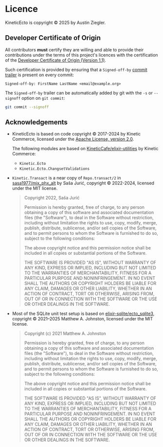 # Licence

KineticEcto is copyright © 2025 by Austin Ziegler.

## Developer Certificate of Origin

All contributors **must** certify they are willing and able to provide their
contributions under the terms of this project's licences with the certification
of the [Developer Certificate of Origin (Version 1.1)](licences/dco.txt).

Such certification is provided by ensuring that a `Signed-off-by`
[commit trailer][trailer] is present on every commit:

    Signed-off-by: FirstName LastName <email@example.org>

The `Signed-off-by` trailer can be automatically added by git with the `-s` or
`--signoff` option on `git commit`:

```sh
git commit --signoff
```

## Acknowledgements

- KineticEcto is based on code copyright © 2017-2024 by Kinetic Commerce,
  licensed under the [Apache License, version 2.0](licences/APACHE-2.0.txt).

  The following modules are based on [KineticCafe/elixir-utilities][utils] by
  Kinetic Commerce:

  - `Kinetic.Ecto`
  - `Kinetic.Ecto.ChangsetValidations`

- `Kinetic.Transact` is a near copy of `Repo.transact/2` in
  [sasa1977/mix\_phx\_alt][mpa] by Saša Jurić, copyright © 2022-2024, licensed
  under the MIT license.

  > Copyright 2022, Saša Jurić
  >
  > Permission is hereby granted, free of charge, to any person obtaining a copy
  > of this software and associated documentation files (the "Software"), to
  > deal in the Software without restriction, including without limitation the
  > rights to use, copy, modify, merge, publish, distribute, sublicense, and/or
  > sell copies of the Software, and to permit persons to whom the Software is
  > furnished to do so, subject to the following conditions:
  >
  > The above copyright notice and this permission notice shall be included in
  > all copies or substantial portions of the Software.
  >
  > THE SOFTWARE IS PROVIDED "AS IS", WITHOUT WARRANTY OF ANY KIND, EXPRESS OR
  > IMPLIED, INCLUDING BUT NOT LIMITED TO THE WARRANTIES OF MERCHANTABILITY,
  > FITNESS FOR A PARTICULAR PURPOSE AND NONINFRINGEMENT. IN NO EVENT SHALL THE
  > AUTHORS OR COPYRIGHT HOLDERS BE LIABLE FOR ANY CLAIM, DAMAGES OR OTHER
  > LIABILITY, WHETHER IN AN ACTION OF CONTRACT, TORT OR OTHERWISE, ARISING
  > FROM, OUT OF OR IN CONNECTION WITH THE SOFTWARE OR THE USE OR OTHER DEALINGS
  > IN THE SOFTWARE.

- Most of the SQLite unit test setup is based on
  [elixir-sqlite/ecto\_sqlite3][ectosqlite3], copyright © 2021–2025 Matthew A.
  Johnston, licensed under the MIT license.

  > Copyright (c) 2021 Matthew A. Johnston
  >
  > Permission is hereby granted, free of charge, to any person obtaining a copy
  > of this software and associated documentation files (the "Software"), to
  > deal in the Software without restriction, including without limitation the
  > rights to use, copy, modify, merge, publish, distribute, sublicense, and/or
  > sell copies of the Software, and to permit persons to whom the Software is
  > furnished to do so, subject to the following conditions:
  >
  > The above copyright notice and this permission notice shall be included in
  > all copies or substantial portions of the Software.
  >
  > THE SOFTWARE IS PROVIDED "AS IS", WITHOUT WARRANTY OF ANY KIND, EXPRESS OR
  > IMPLIED, INCLUDING BUT NOT LIMITED TO THE WARRANTIES OF MERCHANTABILITY,
  > FITNESS FOR A PARTICULAR PURPOSE AND NONINFRINGEMENT. IN NO EVENT SHALL THE
  > AUTHORS OR COPYRIGHT HOLDERS BE LIABLE FOR ANY CLAIM, DAMAGES OR OTHER
  > LIABILITY, WHETHER IN AN ACTION OF CONTRACT, TORT OR OTHERWISE, ARISING
  > FROM, OUT OF OR IN CONNECTION WITH THE SOFTWARE OR THE USE OR OTHER DEALINGS
  > IN THE SOFTWARE.

[trailer]: https://git-scm.com/docs/git-interpret-trailers
[utils]: https://github.com/KineticCafe/elixir-utilities
[mpa]: https://github.com/sasa1977/mix_phx_alt/blob/d33a67fd6b2fa0ace5b6206487e774ef7a22ce5a/lib/core/repo.ex#L6-L44
[ectosqlite3]: https://github.com/elixir-sqlite/ecto_sqlite3
